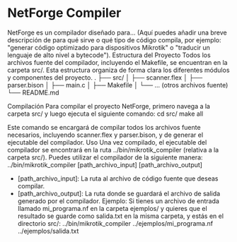 
# NetForge Compiler
NetForge es un compilador diseñado para... (Aquí puedes añadir una breve descripción de para qué sirve o qué tipo de código compila, por ejemplo: "generar código optimizado para dispositivos Mikrotik" o "traducir un lenguaje de alto nivel a bytecode").
Estructura del Proyecto
Todos los archivos fuente del compilador, incluyendo el Makefile, se encuentran en la carpeta src/. Esta estructura organiza de forma clara los diferentes módulos y componentes del proyecto.
.
├── src/
│   ├── scanner.flex
│   ├── parser.bison
│   ├── main.c
│   ├── Makefile
│   └── ... (otros archivos fuente)
└── README.md

Compilación
Para compilar el proyecto NetForge, primero navega a la carpeta src/ y luego ejecuta el siguiente comando:
cd src/
make all

Este comando se encargará de compilar todos los archivos fuente necesarios, incluyendo scanner.flex y parser.bison, y de generar el ejecutable del compilador.
Uso
Una vez compilado, el ejecutable del compilador se encontrará en la ruta ../bin/mikrotik_compiler (relativa a la carpeta src/).
Puedes utilizar el compilador de la siguiente manera:
../bin/mikrotik_compiler [path_archivo_input] [path_archivo_output]

 * [path_archivo_input]: La ruta al archivo de código fuente que deseas compilar.
 * [path_archivo_output]: La ruta donde se guardará el archivo de salida generado por el compilador.
Ejemplo:
Si tienes un archivo de entrada llamado mi_programa.nf en la carpeta ejemplos/ y quieres que el resultado se guarde como salida.txt en la misma carpeta, y estás en el directorio src/:
../bin/mikrotik_compiler ../ejemplos/mi_programa.nf ../ejemplos/salida.txt
